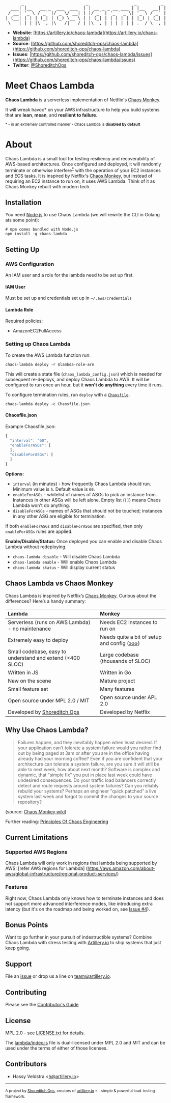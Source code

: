 <pre>
      _                       _                 _         _
  ___| |__   __ _  ___  ___  | | __ _ _ __ ___ | |__   __| | __ _
 / __| '_ \ / _` |/ _ \/ __| | |/ _` | '_ ` _ \| '_ \ / _` |/ _` |
| (__| | | | (_| | (_) \__ \ | | (_| | | | | | | |_) | (_| | (_| |
 \___|_| |_|\__,_|\___/|___/ |_|\__,_|_| |_| |_|_.__/ \__,_|\__,_|
</pre>

- **Website**: [https://artillery.io/chaos-lambda](https://artillery.io/chaos-lambda)
- **Source**: [https://github.com/shoreditch-ops/chaos-lambda](https://github.com/shoreditch-ops/chaos-lambda)
- **Issues**: [https://github.com/shoreditch-ops/chaos-lambda/issues](https://github.com/shoreditch-ops/chaos-lambda/issues)
- **Twitter**: [@ShoreditchOps](https://twitter.com/ShoreditchOps)

# Meet Chaos Lambda

**Chaos Lambda** is a serverless implementation of Netflix's [Chaos Monkey](https://github.com/Netflix/SimianArmy/wiki/Chaos-Monkey).

It will wreak havoc\* on your AWS infrastructure to help you build systems that are **lean**, **mean**, and **resilient to failure**.

<sub>* - in an extremely controlled manner - Chaos Lambda is **disabled by default**</sub>

# About

Chaos Lambda is a small tool for testing resiliency and recoverability of AWS-based architectures. Once configured and deployed, it will randomly terminate or otherwise interfere<sup>**[*](#features)**</sup> with the operation of your EC2 instances and ECS tasks. It is inspired by Netflix's [Chaos Monkey](https://github.com/Netflix/SimianArmy/wiki/Chaos-Monkey), but instead of requiring an EC2 instance to run on, it uses AWS Lambda. Think of it as Chaos Monkey rebuilt with modern tech.

## Installation

You need [Node.js](https://nodejs.org/en/) to use Chaos Lambda (we will rewrite the CLI in Golang ats some point):

```shell
# npm comes bundled with Node.js
npm install -g chaos-lambda
```

## Setting Up

### AWS Configuration

An IAM user and a role for the lambda need to be set up first.

#### IAM User

Must be set up and credentials set up in `~/.aws/credentials`

#### Lambda Role

Required policies:
- AmazonEC2FullAccess

### Setting up Chaos Lambda

To create the AWS Lambda function run:

```shell
chaos-lambda deploy -r $lambda-role-arn
```

This will create a state file (`chaos_lambda_config.json`) which is needed for
subsequent re-deploys, and deploy Chaos Lambda to AWS. It will be configured
to run once an hour, but it **won't do anything** every time it runs.

To configure termination rules, run `deploy` with a [`Chaosfile`](./Chaosfile.json):

```shell
chaos-lambda deploy -c Chaosfile.json
```

#### Chaosfile.json

Example Chaosfile.json:

```javascript
{
  "interval": "60",
  "enableForASGs": [
  ],
  "disableForASGs": [
  ]
}
```

**Options:**

- `interval` (in minutes) - how frequently Chaos Lambda should run. Minimum
value is `5`. Default value is `60`.
- `enableForASGs` - whitelist of names of ASGs to pick an instance from.
Instances in other ASGs will be left alone. Empty list (`[]`) means Chaos Lambda
won't do anything.
- `disableForASGs` - names of ASGs that should not be touched; instances in any
other ASG are eligible for termination.

If both `enableForASGs` and `disableForASGs` are specified, then only
`enableForASGs` rules are applied.

**Enable/Disable/Status:**
Once deployed you can enable and disable Chaos Lambda without redeploying.
- `chaos-lambda disable` - Will disable Chaos Lambda
- `chaos-lambda enable` - Will enable Chaos Lambda
- `chaos-lambda status` - Will display current status

## Chaos Lambda vs Chaos Monkey

Chaos Lambda is inspired by Netflix’s <a href="https://github.com/Netflix/SimianArmy/wiki/Chaos-Monkey">Chaos Monkey</a>. Curious about the differences? Here’s a handy summary:

| Lambda           | Monkey  |
|:-------------|:-----|
| Serverless (runs on AWS Lambda) - no maintenance | Needs EC2 instances to run on |
| Extremely easy to deploy      | Needs quite a bit of setup and config ([&raquo;&raquo;&raquo;](https://github.com/Netflix/SimianArmy/wiki/Quick-Start-Guide)) |
| Small codebase, easy to understand and extend (<400 SLOC)      | Large codebase (thousands of SLOC) |
| Written in JS | Written in Go |
| New on the scene | Mature project |
| Small feature set | Many features |
| Open source under MPL 2.0 / MIT | Open source under APL 2.0 |
| Developed by [Shoreditch Ops](https://twitter.com/ShoreditchOps) | Developed by Netflix |


## Why Use Chaos Lambda?

> Failures happen, and they inevitably happen when least desired. If your application can't tolerate a system failure would you rather find out by being paged at 3am or after you are in the office having already had your morning coffee? Even if you are confident that your architecture can tolerate a system failure, are you sure it will still be able to next week, how about next month? Software is complex and dynamic, that "simple fix" you put in place last week could have undesired consequences. Do your traffic load balancers correctly detect and route requests around system failures? Can you reliably rebuild your systems? Perhaps an engineer "quick patched" a live system last week and forgot to commit the changes to your source repository?

(source: [Chaos Monkey wiki](https://github.com/Netflix/SimianArmy/wiki/Chaos-Monkey#why-run-chaos-monkey))

Further reading: [Principles Of Chaos Engineering](http://principlesofchaos.org)

## Current Limitations

### Supported AWS Regions

Chaos Lambda will only work in regions that lambda being supported by AWS: [refer AWS regions for Lambda] (https://aws.amazon.com/about-aws/global-infrastructure/regional-product-services/)


### Features

Right now, Chaos Lambda only knows how to terminate instances and does not support more advanced interference modes, like introducing extra latency (but it's on the roadmap and being worked on, see [Issue #4](https://github.com/shoreditch-ops/chaos-lambda/issues/4)).

## Bonus Points

Want to go further in your pursuit of indestructible systems? Combine Chaos Lambda with stress testing with [Artillery.io](https://artillery.io) to ship systems that just keep going.

## Support

File an [issue](https://github.com/shoreditch-ops/chaos-lambda/issues) or drop us a line on [team@artillery.io](mailto:team@artillery.io).

## Contributing

Please see the [Contributor's Guide](CONTRIBUTING.md)

## License

MPL 2.0 - see [LICENSE.txt](./LICENSE.txt) for details.

The [lambda/index.js](./lambda/index.js) file is dual-licensed under MPL 2.0 and MIT and can be used under the terms of either of those licenses.

## Contributors

- Hassy Veldstra <[h@artillery.io](mailto:h@artillery.io)>

---

<sub>A project by [Shoreditch Ops](https://twitter.com/ShoreditchOps), creators of [artillery.io](https://artillery.io) ⚡️ - simple &amp; powerful load-testing framework.</sub>
